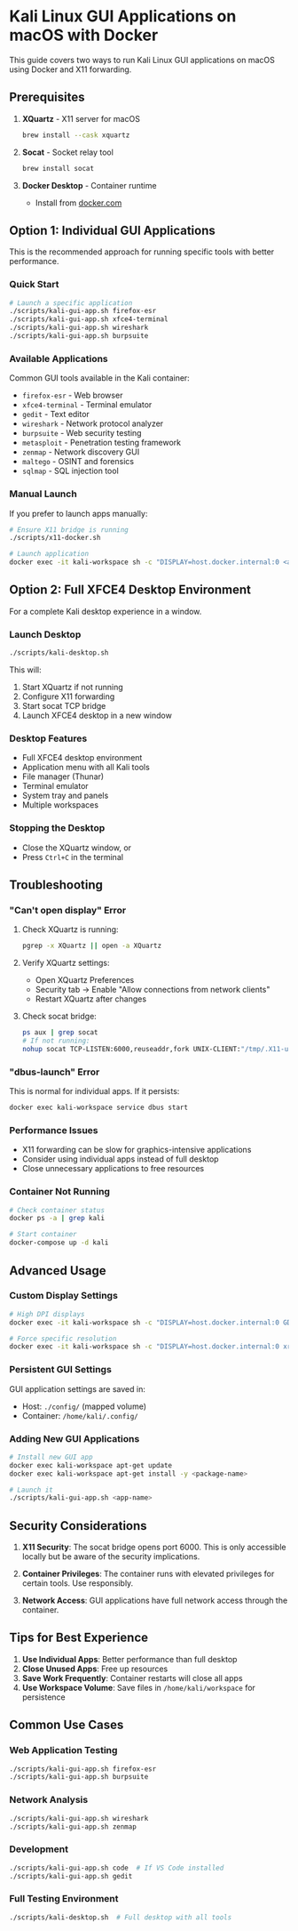 # Kali Linux GUI Applications on macOS with Docker

This guide covers two ways to run Kali Linux GUI applications on macOS using Docker and X11 forwarding.

## Prerequisites

1. **XQuartz** - X11 server for macOS
   ```bash
   brew install --cask xquartz
   ```

2. **Socat** - Socket relay tool
   ```bash
   brew install socat
   ```

3. **Docker Desktop** - Container runtime
   - Install from [docker.com](https://www.docker.com/products/docker-desktop/)

## Option 1: Individual GUI Applications

This is the recommended approach for running specific tools with better performance.

### Quick Start

```bash
# Launch a specific application
./scripts/kali-gui-app.sh firefox-esr
./scripts/kali-gui-app.sh xfce4-terminal
./scripts/kali-gui-app.sh wireshark
./scripts/kali-gui-app.sh burpsuite
```

### Available Applications

Common GUI tools available in the Kali container:
- `firefox-esr` - Web browser
- `xfce4-terminal` - Terminal emulator
- `gedit` - Text editor
- `wireshark` - Network protocol analyzer
- `burpsuite` - Web security testing
- `metasploit` - Penetration testing framework
- `zenmap` - Network discovery GUI
- `maltego` - OSINT and forensics
- `sqlmap` - SQL injection tool

### Manual Launch

If you prefer to launch apps manually:

```bash
# Ensure X11 bridge is running
./scripts/x11-docker.sh

# Launch application
docker exec -it kali-workspace sh -c "DISPLAY=host.docker.internal:0 <app-name>"
```

## Option 2: Full XFCE4 Desktop Environment

For a complete Kali desktop experience in a window.

### Launch Desktop

```bash
./scripts/kali-desktop.sh
```

This will:
1. Start XQuartz if not running
2. Configure X11 forwarding
3. Start socat TCP bridge
4. Launch XFCE4 desktop in a new window

### Desktop Features

- Full XFCE4 desktop environment
- Application menu with all Kali tools
- File manager (Thunar)
- Terminal emulator
- System tray and panels
- Multiple workspaces

### Stopping the Desktop

- Close the XQuartz window, or
- Press `Ctrl+C` in the terminal

## Troubleshooting

### "Can't open display" Error

1. Check XQuartz is running:
   ```bash
   pgrep -x XQuartz || open -a XQuartz
   ```

2. Verify XQuartz settings:
   - Open XQuartz Preferences
   - Security tab → Enable "Allow connections from network clients"
   - Restart XQuartz after changes

3. Check socat bridge:
   ```bash
   ps aux | grep socat
   # If not running:
   nohup socat TCP-LISTEN:6000,reuseaddr,fork UNIX-CLIENT:"/tmp/.X11-unix/X0" &
   ```

### "dbus-launch" Error

This is normal for individual apps. If it persists:
```bash
docker exec kali-workspace service dbus start
```

### Performance Issues

- X11 forwarding can be slow for graphics-intensive applications
- Consider using individual apps instead of full desktop
- Close unnecessary applications to free resources

### Container Not Running

```bash
# Check container status
docker ps -a | grep kali

# Start container
docker-compose up -d kali
```

## Advanced Usage

### Custom Display Settings

```bash
# High DPI displays
docker exec -it kali-workspace sh -c "DISPLAY=host.docker.internal:0 GDK_SCALE=2 firefox-esr"

# Force specific resolution
docker exec -it kali-workspace sh -c "DISPLAY=host.docker.internal:0 xrandr --size 1920x1080"
```

### Persistent GUI Settings

GUI application settings are saved in:
- Host: `./config/` (mapped volume)
- Container: `/home/kali/.config/`

### Adding New GUI Applications

```bash
# Install new GUI app
docker exec kali-workspace apt-get update
docker exec kali-workspace apt-get install -y <package-name>

# Launch it
./scripts/kali-gui-app.sh <app-name>
```

## Security Considerations

1. **X11 Security**: The socat bridge opens port 6000. This is only accessible locally but be aware of the security implications.

2. **Container Privileges**: The container runs with elevated privileges for certain tools. Use responsibly.

3. **Network Access**: GUI applications have full network access through the container.

## Tips for Best Experience

1. **Use Individual Apps**: Better performance than full desktop
2. **Close Unused Apps**: Free up resources
3. **Save Work Frequently**: Container restarts will close all apps
4. **Use Workspace Volume**: Save files in `/home/kali/workspace` for persistence

## Common Use Cases

### Web Application Testing
```bash
./scripts/kali-gui-app.sh firefox-esr
./scripts/kali-gui-app.sh burpsuite
```

### Network Analysis
```bash
./scripts/kali-gui-app.sh wireshark
./scripts/kali-gui-app.sh zenmap
```

### Development
```bash
./scripts/kali-gui-app.sh code  # If VS Code installed
./scripts/kali-gui-app.sh gedit
```

### Full Testing Environment
```bash
./scripts/kali-desktop.sh  # Full desktop with all tools
```